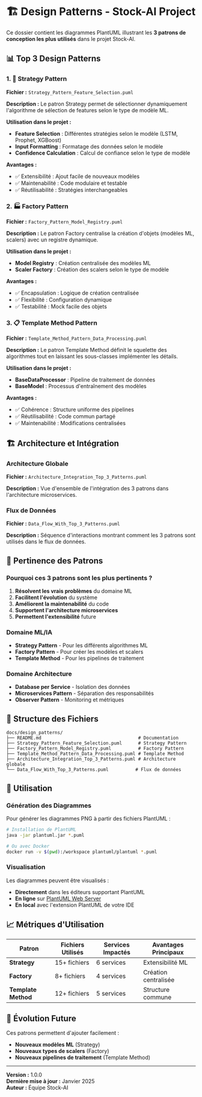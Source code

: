 # 🏗️ Design Patterns - Stock-AI Project

Ce dossier contient les diagrammes PlantUML illustrant les **3 patrons de conception les plus utilisés** dans le projet Stock-AI.

## 📊 **Top 3 Design Patterns**

### **1. 🎯 Strategy Pattern**
**Fichier :** `Strategy_Pattern_Feature_Selection.puml`

**Description :** Le patron Strategy permet de sélectionner dynamiquement l'algorithme de sélection de features selon le type de modèle ML.

**Utilisation dans le projet :**
- **Feature Selection** : Différentes stratégies selon le modèle (LSTM, Prophet, XGBoost)
- **Input Formatting** : Formatage des données selon le modèle
- **Confidence Calculation** : Calcul de confiance selon le type de modèle

**Avantages :**
- ✅ Extensibilité : Ajout facile de nouveaux modèles
- ✅ Maintenabilité : Code modulaire et testable
- ✅ Réutilisabilité : Stratégies interchangeables

### **2. 🏭 Factory Pattern**
**Fichier :** `Factory_Pattern_Model_Registry.puml`

**Description :** Le patron Factory centralise la création d'objets (modèles ML, scalers) avec un registre dynamique.

**Utilisation dans le projet :**
- **Model Registry** : Création centralisée des modèles ML
- **Scaler Factory** : Création des scalers selon le type de modèle

**Avantages :**
- ✅ Encapsulation : Logique de création centralisée
- ✅ Flexibilité : Configuration dynamique
- ✅ Testabilité : Mock facile des objets

### **3. 📋 Template Method Pattern**
**Fichier :** `Template_Method_Pattern_Data_Processing.puml`

**Description :** Le patron Template Method définit le squelette des algorithmes tout en laissant les sous-classes implémenter les détails.

**Utilisation dans le projet :**
- **BaseDataProcessor** : Pipeline de traitement de données
- **BaseModel** : Processus d'entraînement des modèles

**Avantages :**
- ✅ Cohérence : Structure uniforme des pipelines
- ✅ Réutilisabilité : Code commun partagé
- ✅ Maintenabilité : Modifications centralisées

## 🏗️ **Architecture et Intégration**

### **Architecture Globale**
**Fichier :** `Architecture_Integration_Top_3_Patterns.puml`

**Description :** Vue d'ensemble de l'intégration des 3 patrons dans l'architecture microservices.

### **Flux de Données**
**Fichier :** `Data_Flow_With_Top_3_Patterns.puml`

**Description :** Séquence d'interactions montrant comment les 3 patrons sont utilisés dans le flux de données.

## 🎯 **Pertinence des Patrons**

### **Pourquoi ces 3 patrons sont les plus pertinents ?**

1. **Résolvent les vrais problèmes** du domaine ML
2. **Facilitent l'évolution** du système
3. **Améliorent la maintenabilité** du code
4. **Supportent l'architecture microservices**
5. **Permettent l'extensibilité** future

### **Domaine ML/IA**
- **Strategy Pattern** - Pour les différents algorithmes ML
- **Factory Pattern** - Pour créer les modèles et scalers
- **Template Method** - Pour les pipelines de traitement

### **Domaine Architecture**
- **Database per Service** - Isolation des données
- **Microservices Pattern** - Séparation des responsabilités
- **Observer Pattern** - Monitoring et métriques

## 📁 **Structure des Fichiers**

```
docs/design_patterns/
├── README.md                                    # Documentation
├── Strategy_Pattern_Feature_Selection.puml      # Strategy Pattern
├── Factory_Pattern_Model_Registry.puml          # Factory Pattern
├── Template_Method_Pattern_Data_Processing.puml # Template Method
├── Architecture_Integration_Top_3_Patterns.puml # Architecture globale
└── Data_Flow_With_Top_3_Patterns.puml          # Flux de données
```

## 🚀 **Utilisation**

### **Génération des Diagrammes**

Pour générer les diagrammes PNG à partir des fichiers PlantUML :

```bash
# Installation de PlantUML
java -jar plantuml.jar *.puml

# Ou avec Docker
docker run -v $(pwd):/workspace plantuml/plantuml *.puml
```

### **Visualisation**

Les diagrammes peuvent être visualisés :
- **Directement** dans les éditeurs supportant PlantUML
- **En ligne** sur [PlantUML Web Server](http://www.plantuml.com/plantuml/)
- **En local** avec l'extension PlantUML de votre IDE

## 📈 **Métriques d'Utilisation**

| Patron | Fichiers Utilisés | Services Impactés | Avantages Principaux |
|--------|-------------------|-------------------|---------------------|
| **Strategy** | 15+ fichiers | 6 services | Extensibilité ML |
| **Factory** | 8+ fichiers | 4 services | Création centralisée |
| **Template Method** | 12+ fichiers | 5 services | Structure commune |

## 🔄 **Évolution Future**

Ces patrons permettent d'ajouter facilement :
- **Nouveaux modèles ML** (Strategy)
- **Nouveaux types de scalers** (Factory)
- **Nouveaux pipelines de traitement** (Template Method)

---

**Version :** 1.0.0  
**Dernière mise à jour :** Janvier 2025  
**Auteur :** Équipe Stock-AI 
